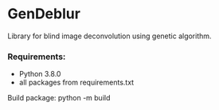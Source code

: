 # GenDeblur
Library for blind image deconvolution using genetic algorithm.
### Requirements:
- Python 3.8.0
- all packages from requirements.txt

Build package: python -m build
